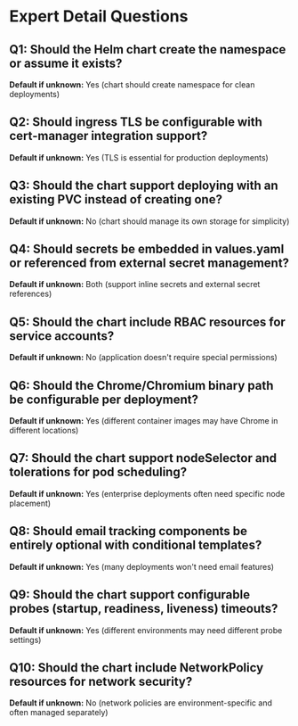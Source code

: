 # Expert Detail Questions

## Q1: Should the Helm chart create the namespace or assume it exists?
**Default if unknown:** Yes (chart should create namespace for clean deployments)

## Q2: Should ingress TLS be configurable with cert-manager integration support?
**Default if unknown:** Yes (TLS is essential for production deployments)

## Q3: Should the chart support deploying with an existing PVC instead of creating one?
**Default if unknown:** No (chart should manage its own storage for simplicity)

## Q4: Should secrets be embedded in values.yaml or referenced from external secret management?
**Default if unknown:** Both (support inline secrets and external secret references)

## Q5: Should the chart include RBAC resources for service accounts?
**Default if unknown:** No (application doesn't require special permissions)

## Q6: Should the Chrome/Chromium binary path be configurable per deployment?
**Default if unknown:** Yes (different container images may have Chrome in different locations)

## Q7: Should the chart support nodeSelector and tolerations for pod scheduling?
**Default if unknown:** Yes (enterprise deployments often need specific node placement)

## Q8: Should email tracking components be entirely optional with conditional templates?
**Default if unknown:** Yes (many deployments won't need email features)

## Q9: Should the chart support configurable probes (startup, readiness, liveness) timeouts?
**Default if unknown:** Yes (different environments may need different probe settings)

## Q10: Should the chart include NetworkPolicy resources for network security?
**Default if unknown:** No (network policies are environment-specific and often managed separately)